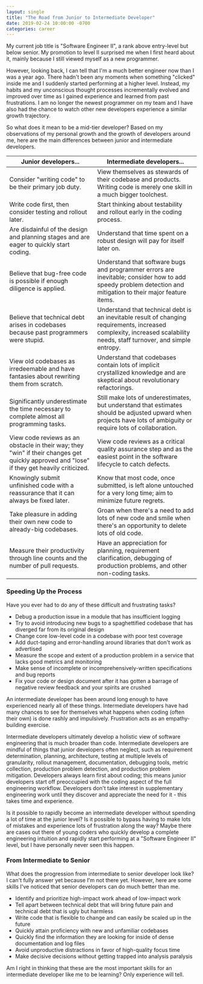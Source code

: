 ```yaml
---
layout: single
title: "The Road from Junior to Intermediate Developer"
date: 2019-02-24 10:00:00 -0700
categories: career
---
```


My current job title is "Software Engineer II", a rank above entry-level but below senior.
My promotion to level II surprised me when I first heard about it, mainly because I still viewed myself as a new programmer.

However, looking back, I can tell that I'm a much better engineer now than I was a year ago.
There hadn't been any moments when something "clicked" inside me and I suddenly started performing at a higher level.
Instead, my habits and my unconscious thought processes incrementally evolved and improved over time as I gained experience and learned from past frustrations.
I am no longer the newest programmer on my team and I have also had the chance to watch other new developers experience a similar growth trajectory.

So what does it mean to be a mid-tier developer?
Based on my observations of my personal growth and the growth of developers around me, here are the main differences between junior and intermediate developers.

| Junior developers... | Intermediate developers... |
|-------|---------|
| Consider "writing code" to be their primary job duty. | View themselves as stewards of their codebase and products. Writing code is merely one skill in a much bigger toolchest. |
| Write code first, then consider testing and rollout later. | Start thinking about testability and rollout early in the coding process. |
| Are disdainful of the design and planning stages and are eager to quickly start coding. | Understand that time spent on a robust design will pay for itself later on. |
| Believe that bug-free code is possible if enough diligence is applied. | Understand that software bugs and programmer errors are inevitable; consider how to add speedy problem detection and mitigation to their major feature items. |
| Believe that technical debt arises in codebases because past programmers were stupid. | Understand that technical debt is an inevitable result of changing requirements, increased complexity, increased scalability needs, staff turnover, and simple entropy. |
| View old codebases as irredeemable and have fantasies about rewriting them from scratch. | Understand that codebases contain lots of implicit crystallized knowledge and are skeptical about revolutionary refactorings. |
| Significantly underestimate the time necessary to complete almost all programming tasks. | Still make lots of underestimates, but understand that estimates should be adjusted upward when projects have lots of ambiguity or require lots of collaboration. |
| View code reviews as an obstacle in their way; they "win" if their changes get quickly approved and "lose" if they get heavily criticized. | View code reviews as a critical quality assurance step and as the easiest point in the software lifecycle to catch defects. |
| Knowingly submit unfinished code with a reassurance that it can always be fixed later. | Know that most code, once submitted, is left alone untouched for a very long time; aim to minimize future regrets. |
| Take pleasure in adding their own new code to already-big codebases. | Groan when there's a need to add lots of new code and smile when there's an opportunity to delete lots of old code. |
| Measure their productivity through line counts and the number of pull requests. | Have an appreciation for planning, requirement clarification, debugging of production problems, and other non-coding tasks. |

### Speeding Up the Process ###

Have you ever had to do any of these difficult and frustrating tasks?

- Debug a production issue in a module that has insufficient logging
- Try to avoid introducing new bugs to a spaghettified codebase that has diverged far from its original design
- Change core low-level code in a codebase with poor test coverage
- Add duct-taping and error-handling around libraries that don't work as advertised
- Measure the scope and extent of a production problem in a service that lacks good metrics and monitoring
- Make sense of incomplete or incomprehensively-written specifications and bug reports
- Fix your code or design document after it has gotten a barrage of negative review feedback and your spirits are crushed

An intermediate developer has been around long enough to have experienced nearly all of these things.
Intermediate developers have had many chances to see for themselves what happens when coding (often their own) is done rashly and impulsively.
Frustration acts as an empathy-building exercise.

Intermediate developers ultimately develop a holistic view of software engineering that is much broader than code.
Intermediate developers are mindful of things that junior developers often neglect, such as requirement determination, planning, architecture, testing at multiple levels of granularity, rollout management, documentation, debugging tools, metric collection, production problem detection, and production problem mitigation.
Developers always learn first about coding; this means junior developers start off preoccupied with the coding aspect of the full engineering workflow.
Developers don't take interest in supplementary engineering work until they discover and appreciate the need for it - this takes time and experience.

Is it possible to rapidly become an intermediate developer without spending a lot of time at the junior level?
Is it possible to bypass having to make lots of mistakes and experience lots of frustration along the way?
Maybe there are cases out there of young coders who quickly develop a complete engineering intuition and rapidly start performing at a "Software Engineer II" level, but I have personally never seen this happen.

### From Intermediate to Senior ###

What does the progression from intermediate to senior developer look like?
I can't fully answer yet because I'm not there yet.
However, here are some skills I've noticed that senior developers can do much better than me.

- Identify and prioritize high-impact work ahead of low-impact work
- Tell apart between technical debt that will bring future pain and technical debt that is ugly but harmless
- Write code that is flexible to change and can easily be scaled up in the future
- Quickly attain proficiency with new and unfamiliar codebases
- Quickly find the information they are looking for inside of dense documentation and log files
- Avoid unproductive distractions in favor of high-quality focus time
- Make decisive decisions without getting trapped into analysis paralysis

Am I right in thinking that these are the most important skills for an intermediate developer like me to be learning?
Only experience will tell.
